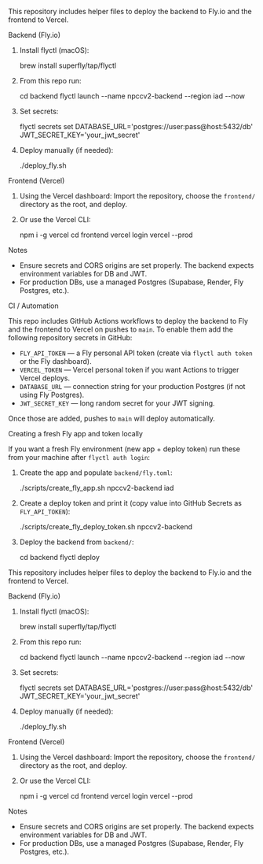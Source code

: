 This repository includes helper files to deploy the backend to Fly.io and the frontend to Vercel.

Backend (Fly.io)

1. Install flyctl (macOS):

   brew install superfly/tap/flyctl

2. From this repo run:

   cd backend
   flyctl launch --name npccv2-backend --region iad --now

3. Set secrets:

   flyctl secrets set DATABASE_URL='postgres://user:pass@host:5432/db' JWT_SECRET_KEY='your_jwt_secret'

4. Deploy manually (if needed):

   ./deploy_fly.sh

Frontend (Vercel)

1. Using the Vercel dashboard: Import the repository, choose the `frontend/` directory as the root, and deploy.

2. Or use the Vercel CLI:

   npm i -g vercel
   cd frontend
   vercel login
   vercel --prod

Notes
- Ensure secrets and CORS origins are set properly. The backend expects environment variables for DB and JWT.
- For production DBs, use a managed Postgres (Supabase, Render, Fly Postgres, etc.).

CI / Automation

This repo includes GitHub Actions workflows to deploy the backend to Fly and the frontend to Vercel on pushes to `main`. To enable them add the following repository secrets in GitHub:

- `FLY_API_TOKEN` — a Fly personal API token (create via `flyctl auth token` or the Fly dashboard).
- `VERCEL_TOKEN` — Vercel personal token if you want Actions to trigger Vercel deploys.
- `DATABASE_URL` — connection string for your production Postgres (if not using Fly Postgres).
- `JWT_SECRET_KEY` — long random secret for your JWT signing.

Once those are added, pushes to `main` will deploy automatically.

Creating a fresh Fly app and token locally

If you want a fresh Fly environment (new app + deploy token) run these from your machine after `flyctl auth login`:

1. Create the app and populate `backend/fly.toml`:

   ./scripts/create_fly_app.sh npccv2-backend iad

2. Create a deploy token and print it (copy value into GitHub Secrets as `FLY_API_TOKEN`):

   ./scripts/create_fly_deploy_token.sh npccv2-backend

3. Deploy the backend from `backend/`:

   cd backend
   flyctl deploy

This repository includes helper files to deploy the backend to Fly.io and the frontend to Vercel.

Backend (Fly.io)

1. Install flyctl (macOS):

   brew install superfly/tap/flyctl

2. From this repo run:

   cd backend
   flyctl launch --name npccv2-backend --region iad --now

3. Set secrets:

   flyctl secrets set DATABASE_URL='postgres://user:pass@host:5432/db' JWT_SECRET_KEY='your_jwt_secret'

4. Deploy manually (if needed):

   ./deploy_fly.sh

Frontend (Vercel)

1. Using the Vercel dashboard: Import the repository, choose the `frontend/` directory as the root, and deploy.

2. Or use the Vercel CLI:

   npm i -g vercel
   cd frontend
   vercel login
   vercel --prod

Notes
- Ensure secrets and CORS origins are set properly. The backend expects environment variables for DB and JWT.
- For production DBs, use a managed Postgres (Supabase, Render, Fly Postgres, etc.).
